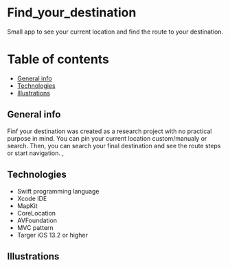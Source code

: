 # Find_your_destination
Small app to see your current location and find the route to your destination.

# Table of contents

* [General info](#general-info)
* [Technologies](#technologies)
* [Illustrations](#illustrations)

## General info

Finf your destination was created as a research project with no practical purpose in mind.
You can pin your current location custom/manualy or search. Then, you can search your final destination and see the route steps or start navigation.
,
## Technologies

* Swift programming language
* Xcode IDE
* MapKit
* CoreLocation
* AVFoundation
* MVC pattern 
* Targer iOS 13.2 or higher

## Illustrations


